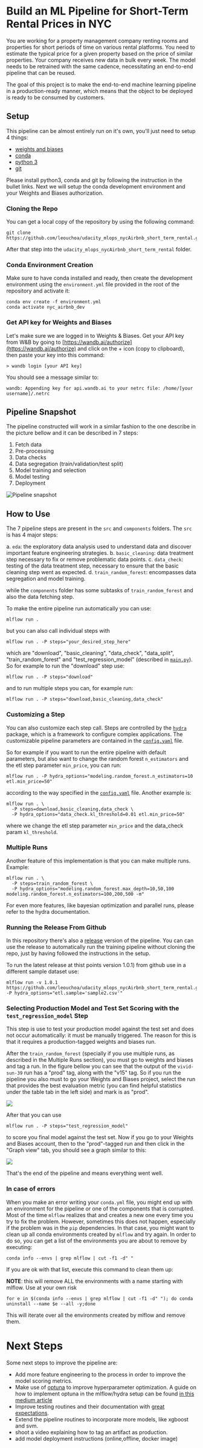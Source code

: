 # Build an ML Pipeline for Short-Term Rental Prices in NYC

You are working for a property management company renting rooms and properties for short periods of 
time on various rental platforms. You need to estimate the typical price for a given property based 
on the price of similar properties. Your company receives new data in bulk every week. The model needs 
to be retrained with the same cadence, necessitating an end-to-end pipeline that can be reused.

The goal of this project is to make the end-to-end machine learning pipeline in a production-ready manner, which means that the object to be deployed is ready to be consumed by customers.

## Setup

This pipeline can be almost entirely run on it's own, you'll just need to setup 4 things:

- [weights and biases](wandb.ai/)
- [conda](https://docs.conda.io/projects/conda/en/latest/user-guide/install/)
- [python 3](https://www.python.org/downloads/)
- [git](https://git-scm.com/downloads)

Please install python3, conda and git by following the instruction in the bullet links. Next we will setup the conda development environment and your Weights and Biases authorization.

### Cloning the Repo

You can get a local copy of the repository by using the following command:

```
git clone https://github.com/leouchoa/udacity_mlops_nycAirbnb_short_term_rental.git
```

After that step into the `udacity_mlops_nycAirbnb_short_term_rental` folder.

### Conda Environment Creation

Make sure to have conda installed and ready, then create the development environment using the `environment.yml` file provided in the root of the repository and activate it:

```
conda env create -f environment.yml
conda activate nyc_airbnb_dev
```

### Get API key for Weights and Biases

Let's make sure we are logged in to Weights & Biases. Get your API key from W&B by going to [https://wandb.ai/authorize](https://wandb.ai/authorize) and click on the + icon (copy to clipboard), then paste your key into this command:
```
> wandb login [your API key]
```
You should see a message similar to:
```
wandb: Appending key for api.wandb.ai to your netrc file: /home/[your username]/.netrc
```

## Pipeline Snapshot

The pipeline constructed will work in a similar fashion to the one describe in the picture bellow and it can be described in 7 steps:

1. Fetch data
2. Pre-processing
3. Data checks
4. Data segregation (train/validation/test split)
5. Model training and selection
6. Model testing
7. Deployment

![Pipeline snapshot](ml_pipeline.PNG)

## How to Use 

The 7 pipeline steps are present in the `src` and `components` folders. The `src` is has 4 major steps: 

a. `eda`: the exploratory data analysis used to understand data and discover important feature engineering strategies.
b. `basic_cleaning`: data treatment step necessary to fix or remove problematic data points.
c. `data_check`: testing of the data treatment step, necessary to ensure that the basic cleaning step went as expected.
d. `train_random_forest`: encompasses data segregation and model training.

while the `components` folder has some subtasks of `train_random_forest` and also the data fetching step. 

To make the entire pipeline run automatically you can use:

```
mlflow run .
```

but you can also call individual steps with

```
mlflow run . -P steps="your_desired_step_here"
```

which are "download", "basic_cleaning", "data_check", "data_split", "train_random_forest" and "test_regression_model" (described in [`main.py`](https://github.com/leouchoa/udacity_mlops_nycAirbnb_short_term_rental/blob/master/main.py)). So for example to run the "download" step use:
 
 ```
mlflow run . -P steps="download"
```

and to run multiple steps you can, for example run:

```
mlflow run . -P steps="download,basic_cleaning,data_check"
```

### Customizing a Step

You can also customize each step call. Steps are controlled by the [`hydra`](https://hydra.cc/) package, which is a framework to configure complex applications. The customizable pipeline parameters are contained in the [`config.yaml`](https://github.com/leouchoa/udacity_mlops_nycAirbnb_short_term_rental/blob/master/config.yaml) file. 

So for example if you want to run the entire pipeline with default parameters, but also want to change the random forest `n_estimators` and the etl step parameter `min_price`, you can run:

```
mlflow run . -P hydra_options="modeling.random_forest.n_estimators=10 etl.min_price=50"
```

according to the way specified in the [`config.yaml`](https://github.com/leouchoa/udacity_mlops_nycAirbnb_short_term_rental/blob/master/config.yaml) file. Another example is:

```
mlflow run . \
  -P steps=download,basic_cleaning,data_check \
  -P hydra_options="data_check.kl_threshold=0.01 etl.min_price=50"
```

where we change the etl step parameter `min_price` and the data_check param `kl_threshold`.

### Multiple Runs

Another feature of this implementation is that you can make multiple runs. Example:

```
mlflow run . \
  -P steps=train_random_forest \
  -P hydra_options="modeling.random_forest.max_depth=10,50,100 modeling.random_forest.n_estimators=100,200,500 -m"
```

For even more features, like bayesian optimization and parallel runs, please refer to the hydra documentation. 

### Running the Release From Github 

In this repository there's also a [release](https://github.com/leouchoa/udacity_mlops_nycAirbnb_short_term_rental/releases) version of the pipeline. You can can use the release to automatically run the training pipeline without cloning the repo, just by having followed the instructions in the setup. 

To run the latest release at thist points version 1.0.1) from github use in a different sample dataset use:

```
mlflow run -v 1.0.1 https://github.com/leouchoa/udacity_mlops_nycAirbnb_short_term_rental.git -P hydra_options="etl.sample='sample2.csv'"
```

### Selecting Production Model and Test Set Scoring with the `test_regression_model` Step

This step is use to test your production model against the test set and does not occur automatically: it must be manually triggered. The reason for this is that it requires a production-tagged weights and biases run. 

After the `train_random_forest` (specially if you use multiple runs, as described in the Multiple Runs section), you must go to weights and biases and tag a run. In the figure bellow you can see that the output of the `vivid-sun-39` run has a "prod" tag, along with the "v15" tag. So if you run the pipeline you also must to go your Weights and Biases project, select the run that provides the best evaluation metric (you can find helpful statistics under the table tab in the left side) and mark is as "prod".

![](wandb_production_tag.png)

After that you can use

```
mlflow run . -P steps="test_regression_model"
```
to score you final model against the test set. Now if you go to your Weights and Biases account, then to the "prod"-tagged run and then click in the "Graph view" tab, you should see a graph similar to this:

![](wandb_full_pipeline_graphViz.png)

That's the end of the pipeline and means everything went well.

### In case of errors

When you make an error writing your `conda.yml` file, you might end up with an environment for the pipeline or one of the components that is corrupted. Most of the time `mlflow` realizes that and creates a new one every time you try to fix the problem. However, sometimes this does not happen, especially if the problem was in the `pip` dependencies. In that case, you might want to clean up all conda environments created by `mlflow` and try again. In order to do so, you can get a list of the environments you are about to remove by executing:

```
conda info --envs | grep mlflow | cut -f1 -d" "
```

If you are ok with that list, execute this command to clean them up:

**NOTE**: this will remove ALL the environments with a name starting with mlflow. Use at your own risk

```
for e in $(conda info --envs | grep mlflow | cut -f1 -d" "); do conda uninstall --name $e --all -y;done
```

This will iterate over all the environments created by mlflow and remove them.

# Next Steps

Some next steps to improve the pipeline are:

- Add more feature engineering to the process in order to improve the model scoring metrics.
- Make use of [optuna](https://github.com/optuna/optuna) to improve hyperparameter optimization. A guide on how to implement optuna in the mlflow/hydra setup can be found [in this medium article](https://medium.com/optuna/easy-hyperparameter-management-with-hydra-mlflow-and-optuna-783730700e7d)
- Improve testing routines and their documentation with [great expectations](https://greatexpectations.io/).
- Extend the pipeline routines to incorporate more models, like xgboost and svm.
- shoot a video explaining how to tag an artifact as production.
- add model deployment instructions (online,offline, docker image)
